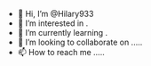 - 👋 Hi, I’m @Hilary933 
- 👀 I’m interested in .
- 🌱 I’m currently learning .
- 💞️ I’m looking to collaborate on .....
- 📫 How to reach me .....

<!---
Hilary933/Hilary933 is a ✨ special ✨ repository because its `README.md` (this file) appears on your GitHub profile.
You can click the Preview link to take a look at your changes.
--->
